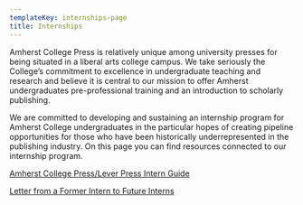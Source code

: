 ```yaml
---
templateKey: internships-page
title: Internships
---
```

Amherst College Press is relatively unique among university presses for being situated in a liberal arts college campus. We take seriously the College’s commitment to excellence in undergraduate teaching and research and believe it is central to our mission to offer Amherst undergraduates pre-professional training and an introduction to scholarly publishing. 

We are committed to developing and sustaining an internship program for Amherst College undergraduates in the particular hopes of creating pipeline opportunities for those who have been historically underrepresented in the publishing industry. On this page you can find resources connected to our internship program.

<a href="assets/acp_lever-intern-guide.pdf">Amherst College Press/Lever Press Intern Guide</a>

<a href="assets/future-intern-letter.pdf">Letter from a Former Intern to Future Interns</a>